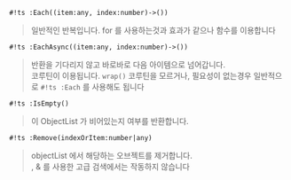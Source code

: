 `#!ts :Each((item:any, index:number)->())`  
> 일반적인 반복입니다. for 를 사용하는것과 효과가 같으나 함수를 이용합니다  

`#!ts :EachAsync((item:any, index:number)->())`  
> 반환을 기다리지 않고 바로바로 다음 아이템으로 넘어갑니다.  
> 코루틴이 이용됩니다. `wrap()` 코루틴을 모르거나, 필요성이 없는경우 일반적으로 `#!ts :Each` 를 사용해도 됩니다  

`#!ts :IsEmpty()`  
> 이 ObjectList 가 비어있는지 여부를 반환합니다.  

`#!ts :Remove(indexOrItem:number|any)`  
> objectList 에서 해당하는 오브젝트를 제거합니다.  
> , & 를 사용한 고급 검색에서는 작동하지 않습니다  
